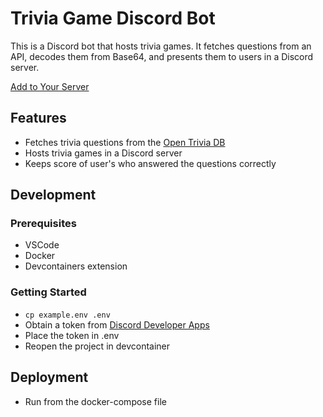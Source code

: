 # Trivia Game Discord Bot

This is a Discord bot that hosts trivia games. It fetches questions from an API, decodes them from Base64, and presents them to users in a Discord server.

[Add to Your Server](https://discord.com/api/oauth2/authorize?client_id=1202920520505495562&permissions=2048&scope=bot)

## Features

- Fetches trivia questions from the [Open Trivia DB](https://opentdb.com)
- Hosts trivia games in a Discord server
- Keeps score of user's who answered the questions correctly


## Development

### Prerequisites

- VSCode
- Docker
- Devcontainers extension

### Getting Started

- `cp example.env .env`
- Obtain a token from [Discord Developer Apps](https://discord.com/developers/applications)
- Place the token in .env
- Reopen the project in devcontainer

## Deployment

- Run from the docker-compose file
